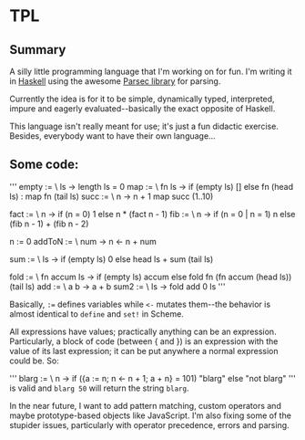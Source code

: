 TPL
===

## Summary 

A silly little programming language that I'm working on for
fun. I'm writing it in [Haskell](http://www.haskell.org) using the
awesome [Parsec library](http://www.haskell.org/haskellwiki/Parsec)
for parsing.

Currently the idea is for it to be simple, dynamically typed,
interpreted, impure and eagerly evaluated--basically the exact
opposite of Haskell.

This language isn't really meant for use; it's just a fun didactic
exercise. Besides, everybody want to have their own language...

## Some code:

'''
empty := \ ls -> length ls = 0
map := \ fn ls -> if (empty ls) [] else fn (head ls) : map fn (tail ls)
succ := \ n -> n + 1
map succ (1..10)

fact := \ n -> if (n = 0) 1 else n * (fact n - 1)
fib := \ n -> if (n = 0 | n = 1) n else (fib n - 1) + (fib n - 2)

n := 0
addToN := \ num -> n <- n + num

sum := \ ls -> if (empty ls) 0 else head ls + sum (tail ls)

fold := \ fn accum ls -> if (empty ls) accum else fold fn (fn accum (head ls)) (tail ls)
add := \ a b -> a + b
sum2 := \ ls -> fold add 0 ls
'''

Basically, `:=` defines variables while `<-` mutates them--the
behavior is almost identical to `define` and `set!` in Scheme. 

All expressions have values; practically anything can be an
expression. Particularly, a block of code (between { and }) is an
expression with the value of its last expression; it can be put
anywhere a normal expression could be. So:

'''
blarg := \ n -> if ({a := n; n <- n + 1; a + n} = 101) "blarg" else "not blarg"
'''
is valid and `blarg 50` will return the string `blarg`.

In the near future, I want to add pattern matching, custom operators
and maybe prototype-based objects like JavaScript. I'm also fixing
some of the stupider issues, particularly with operator precedence,
errors and parsing.
